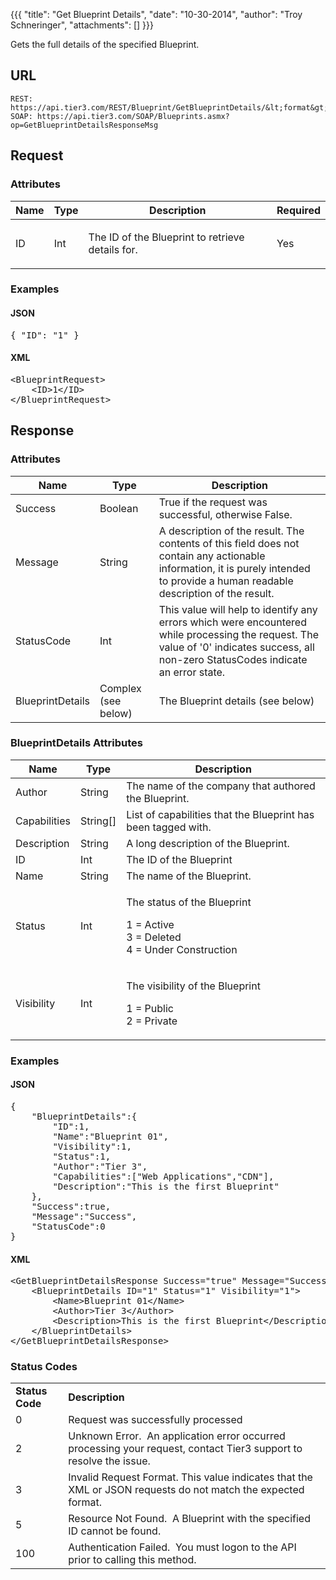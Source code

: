 {{{
  "title": "Get Blueprint Details",
  "date": "10-30-2014",
  "author": "Troy Schneringer",
  "attachments": []
}}}


Gets the full details of the specified Blueprint.

## URL

    REST: https://api.tier3.com/REST/Blueprint/GetBlueprintDetails/&lt;format&gt;
    SOAP: https://api.tier3.com/SOAP/Blueprints.asmx?op=GetBlueprintDetailsResponseMsg

## Request
### Attributes
<table>
    <thead>
    <tr>
      <th>Name</th>
      <th>Type</th>
      <th>Description</th>
      <th>Required</th>
    </tr>
  </thead>
  <tbody>
    <tr>
      <td>ID</td>
      <td>Int</td>
      <td>
        <p>The ID of the Blueprint to retrieve details for.</p>
      </td>
      <td>
        <p>Yes</p>
      </td>
    </tr>
  </tbody>
</table>

### Examples
<h4>JSON</h4>
<pre>{ "ID": "1" }</pre>

<h4>XML</h4>
<pre>&lt;BlueprintRequest&gt;<br />    &lt;ID&gt;1&lt;/ID&gt;<br />&lt;/BlueprintRequest&gt;&nbsp;</pre> 

## Response
### Attributes
<table>
  <thead>
  <tr>
    <th>Name</th>
    <th>Type</th>
    <th>Description</th>
  </tr>
</thead>
<tbody>
    <tr>
      <td>Success</td>
      <td>Boolean</td>
      <td>True if the request was successful, otherwise False.</td>
    </tr>
    <tr>
      <td>Message</td>
      <td>String</td>
      <td>A description of the result. The contents of this field does not contain any actionable information, it is purely intended to provide a human readable description of the result.</td>
    </tr>
    <tr>
      <td>StatusCode</td>
      <td>Int</td>
      <td>This value will help to identify any errors which were encountered while processing the request. The value of '0' indicates success, all non-zero StatusCodes indicate an error state.</td>
    </tr>
    <tr>
      <td>BlueprintDetails</td>
      <td>Complex (see below)</td>
      <td>The Blueprint details (see below)</td>
    </tr>
  </tbody>
</table>

### BlueprintDetails Attributes
<table>
  <thead>
  <tr>
    <th>Name</th>
    <th>Type</th>
    <th>Description</th>
  </tr>
</thead>
<tbody>
    <tr>
      <td>Author</td>
      <td>String</td>
      <td>The name of the company that authored the Blueprint.</td>
    </tr>
    <tr>
      <td>Capabilities</td>
      <td>String[]</td>
      <td>List of capabilities that the Blueprint has been tagged with.</td>
    </tr>
    <tr>
      <td>Description</td>
      <td>String</td>
      <td>A long description of the Blueprint.</td>
    </tr>
    <tr>
      <td>ID</td>
      <td>Int</td>
      <td>The ID of the Blueprint</td>
    </tr>
    <tr>
      <td>Name</td>
      <td>String</td>
      <td>The name of the Blueprint.</td>
    </tr>
    <tr>
      <td>Status</td>
      <td>Int</td>
      <td>
        <p>The status of the Blueprint</p>
        <p>1 = Active
          <br />3 = Deleted
          <br />4 = Under Construction&nbsp;</p>
      </td>
    </tr>
    <tr>
      <td>Visibility</td>
      <td>Int</td>
      <td>
        <p>The visibility of the Blueprint</p>
        <p>1 = Public
          <br />2 = Private&nbsp;</p>
      </td>
    </tr>
  </tbody>
</table>

### Examples
<h4>JSON</h4>
<pre>{<br />    "BlueprintDetails":{<br />        "ID":1,<br />        "Name":"Blueprint 01",<br />        "Visibility":1,<br />        "Status":1,<br />        "Author":"Tier 3",<br />        "Capabilities":["Web Applications","CDN"],<br />        "Description":"This is the first Blueprint"<br />    },<br />    "Success":true,<br />    "Message":"Success",<br />    "StatusCode":0<br />}</pre>

<h4>XML</h4>
<pre>&lt;GetBlueprintDetailsResponse Success="true" Message="Success" StatusCode="0"&gt;<br />    &lt;BlueprintDetails ID="1" Status="1" Visibility="1"&gt;<br />        &lt;Name&gt;Blueprint 01&lt;/Name&gt;<br />        &lt;Author&gt;Tier 3&lt;/Author&gt;<br />        &lt;Description&gt;This is the first Blueprint&lt;/Description&gt;<br />    &lt;/BlueprintDetails&gt;<br />&lt;/GetBlueprintDetailsResponse&gt;
</pre>

### Status Codes
<table>
  <tbody>
    <tr>
      <td><strong>Status Code</strong>
      </td>
      <td><strong>Description</strong>
      </td>
    </tr>
    <tr>
      <td>0</td>
      <td>Request was successfully processed</td>
    </tr>
    <tr>
      <td>2</td>
      <td>Unknown Error. &nbsp;An application error occurred processing your request, contact Tier3 support to resolve the issue.</td>
    </tr>
    <tr>
      <td>3</td>
      <td>Invalid Request Format. This value indicates that the XML or JSON requests do not match the expected format.</td>
    </tr>
    <tr>
      <td>5</td>
      <td>Resource Not Found. &nbsp;A Blueprint with the specified ID cannot be found.</td>
    </tr>
    <tr>
      <td>100</td>
      <td>Authentication Failed. &nbsp;You must logon to the API prior to calling this method.</td>
    </tr>
  </tbody>
</table>
